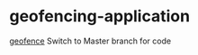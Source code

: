 # geofencing-application
[geofence](https://sumit-geofencing-application.netlify.app/)
Switch to Master branch for code
